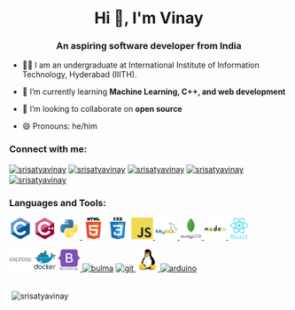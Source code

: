 <h1 align="center">Hi 👋, I'm Vinay</h1>
<h3 align="center">An aspiring software developer from India</h3>

- 👨‍🎓️ I am an undergraduate at International Institute of Information Technology, Hyderabad (IIITH).

- 🌱 I’m currently learning **Machine Learning, C++, and web development**

- 👯 I’m looking to collaborate on **open source**

- 😄 Pronouns: he/him

<h3 align="left">Connect with me:</h3>
<p align="left">
  <a href="https://linkedin.com/in/srisatyavinay" target="_blank"><img align="center" src="https://cdn.jsdelivr.net/gh/devicons/devicon/icons/linkedin/linkedin-original.svg" alt="srisatyavinay" height="30" width="40" /></a>
  <a href="https://twitter.com/srisatyavinay" target="_blank"><img align="center" src="https://cdn.jsdelivr.net/gh/devicons/devicon/icons/twitter/twitter-original.svg" alt="srisatyavinay" height="30" width="40" /></a>
  <a href="https://fb.com/srisatyavinay" target="_blank"><img align="center" src="https://cdn.jsdelivr.net/gh/devicons/devicon/icons/facebook/facebook-original.svg" alt="srisatyavinay" height="30" width="40" /></a>
  <a href="https://github.com/srisatyavinay" target="_blank"><img align="center" src="https://cdn.jsdelivr.net/gh/devicons/devicon/icons/github/github-original.svg" alt="srisatyavinay" height="30" width="40" /></a>
  <a href="https://gitlab.com/srisatyavinay" target="_blank"><img align="center" src="https://cdn.jsdelivr.net/gh/devicons/devicon/icons/gitlab/gitlab-original.svg" alt="srisatyavinay" height="30" width="40" /></a>
</p>

<h3 align="left">Languages and Tools:</h3>
<p align="left">
<a href="https://www.cprogramming.com/" target="_blank" rel="noreferrer"> <img src="https://raw.githubusercontent.com/devicons/devicon/master/icons/c/c-original.svg" alt="c" width="40" height="40"/></a>
<a href="https://www.w3schools.com/cpp/" target="_blank" rel="noreferrer"> <img src="https://raw.githubusercontent.com/devicons/devicon/master/icons/cplusplus/cplusplus-original.svg" alt="cplusplus" width="40" height="40"/></a> 
<a href="https://www.python.org" target="_blank" rel="noreferrer"> <img src="https://raw.githubusercontent.com/devicons/devicon/master/icons/python/python-original.svg" alt="python" width="40" height="40"/> </a>
<a href="https://www.w3.org/html/" target="_blank" rel="noreferrer"> <img src="https://raw.githubusercontent.com/devicons/devicon/master/icons/html5/html5-original-wordmark.svg" alt="html5" width="40" height="40"/></a>
<a href="https://www.w3schools.com/css/" target="_blank" rel="noreferrer"> <img src="https://raw.githubusercontent.com/devicons/devicon/master/icons/css3/css3-original-wordmark.svg" alt="css3" width="40" height="40"/></a>
<a href="https://developer.mozilla.org/en-US/docs/Web/JavaScript" target="_blank" rel="noreferrer"> <img src="https://raw.githubusercontent.com/devicons/devicon/master/icons/javascript/javascript-original.svg" alt="javascript" width="40" height="40"/> </a>
<a href="https://www.mysql.com/" target="_blank" rel="noreferrer"> <img src="https://raw.githubusercontent.com/devicons/devicon/master/icons/mysql/mysql-original-wordmark.svg" alt="mysql" width="40" height="40"/> </a>
<a href="https://www.mongodb.com/" target="_blank" rel="noreferrer"> <img src="https://raw.githubusercontent.com/devicons/devicon/master/icons/mongodb/mongodb-original-wordmark.svg" alt="mongodb" width="40" height="40"/> </a>
<a href="https://nodejs.org" target="_blank" rel="noreferrer"> <img src="https://raw.githubusercontent.com/devicons/devicon/master/icons/nodejs/nodejs-original-wordmark.svg" alt="nodejs" width="40" height="40"/> </a>
<a href="https://reactjs.org/" target="_blank" rel="noreferrer"> <img src="https://raw.githubusercontent.com/devicons/devicon/master/icons/react/react-original-wordmark.svg" alt="react" width="40" height="40"/> </a> </p>
<a href="https://expressjs.com" target="_blank" rel="noreferrer"> <img src="https://raw.githubusercontent.com/devicons/devicon/master/icons/express/express-original-wordmark.svg" alt="express" width="40" height="40"/></a>
<a href="https://www.docker.com/" target="_blank" rel="noreferrer"> <img src="https://raw.githubusercontent.com/devicons/devicon/master/icons/docker/docker-original-wordmark.svg" alt="docker" width="40" height="40"/></a>
<a href="https://getbootstrap.com" target="_blank" rel="noreferrer"> <img src="https://raw.githubusercontent.com/devicons/devicon/master/icons/bootstrap/bootstrap-plain-wordmark.svg" alt="bootstrap" width="40" height="40"/> </a>
<a href="https://bulma.io/" target="_blank" rel="noreferrer"> <img src="https://raw.githubusercontent.com/gilbarbara/logos/804dc257b59e144eaca5bc6ffd16949752c6f789/logos/bulma.svg" alt="bulma" width="40" height="40"/></a>
<a href="https://git-scm.com/" target="_blank" rel="noreferrer"> <img src="https://www.vectorlogo.zone/logos/git-scm/git-scm-icon.svg" alt="git" width="40" height="40"/> </a>
<a href="https://www.linux.org/" target="_blank" rel="noreferrer"> <img src="https://raw.githubusercontent.com/devicons/devicon/master/icons/linux/linux-original.svg" alt="linux" width="40" height="40"/> </a>
<a href="https://www.arduino.cc/" target="_blank" rel="noreferrer"> <img src="https://cdn.worldvectorlogo.com/logos/arduino-1.svg" alt="arduino" width="40" height="40"/> </a>

<br>
<br>

<p>&nbsp;<img align="center" src="https://github-readme-stats.vercel.app/api?username=srisatyavinay&show_icons=true&theme=dark&locale=en" alt="srisatyavinay" /></p>

<!-- <p><img align="left" src="https://github-readme-stats.vercel.app/api/top-langs?username=srisatyavinay&show_icons=true&theme=dark&locale=en&layout=compact" alt="srisatyavinay" /></p> -->
